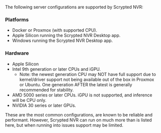 The following server configurations are supported by Scrypted NVR:

### Platforms

* Docker or Proxmox (with supported CPU).
* Apple Silicon running the Scrypted NVR Desktop app.
* Windows running the Scrypted NVR Desktop app.

### Hardware

* Apple Silicon
* Intel 9th generation or later CPUs and iGPU.
  * Note: the newest generation CPU may NOT have full support due to kernel/driver support not being available out of the box in Proxmox or Ubuntu. One generation AFTER the latest is generally recommended for stability.
* AMD 5000 series or later CPUs. iGPU is not supported, and inference will be CPU only.
* NVIDIA 30 series or later GPUs.

These are the most common configurations, are known to be reliable and performant. However, Scrypted NVR can run on much more than is listed here, but when running into issues support may be limited.
